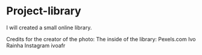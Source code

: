 # Project-library
I will created a small online library.

Credits for the creator of the photo:
The inside of the library:
Pexels.com Ivo Rainha
Instagram ivoafr
